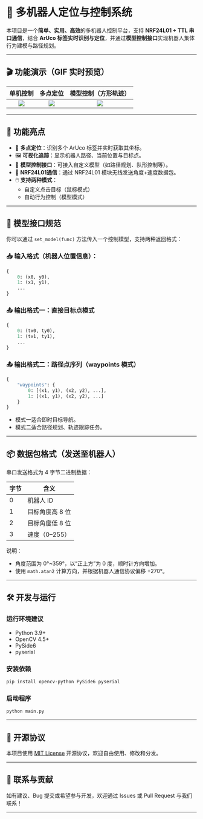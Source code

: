 # 🤖 多机器人定位与控制系统

本项目是一个**简单、实用、高效**的多机器人控制平台，支持 **NRF24L01 + TTL 串口通信**，结合 **ArUco 标签实时识别与定位**，并通过**模型控制接口**实现机器人集体行为建模与路径规划。

---

## 🎬 功能演示（GIF 实时预览）

| 单机控制 | 多点定位 | 模型控制（方形轨迹） |
|:--------:|:--------:|:--------------------:|
| ![](gif/A_demonstration_of_a_single_machine.gif) | ![](gif/locate-multiple-points.gif) | ![](gif/model-control.gif) |


---

## 🧩 功能亮点

- 📍 **多点定位**：识别多个 ArUco 标签并实时获取其坐标。
- 🖼️ **可视化追踪**：显示机器人路径、当前位置与目标点。
- 🧠 **模型控制接口**：可接入自定义模型（如路径规划、队形控制等）。
- 📡 **NRF24L01通信**：通过 NRF24L01 模块无线发送角度+速度数据包。
- 🖱️ **支持两种模式**：
  - 自定义点击目标（鼠标模式）
  - 自动行为控制（模型模式）

---

## 🔌 模型接口规范

你可以通过 `set_model(func)` 方法传入一个控制模型，支持两种返回格式：

### 📥 输入格式（机器人位置信息）：

```python
{
    0: (x0, y0),
    1: (x1, y1),
    ...
}
```

### 📤 输出格式一：直接目标点模式

```python
{
    0: (tx0, ty0),
    1: (tx1, ty1),
    ...
}
```

### 📤 输出格式二：路径点序列（waypoints 模式）

```python
{
    "waypoints": {
        0: [(x1, y1), (x2, y2), ...],
        1: [(x1, y1), (x2, y2), ...]
    }
}
```

- 模式一适合即时目标导航。
- 模式二适合路径规划、轨迹跟踪任务。

---

## 📦 数据包格式（发送至机器人）

串口发送格式为 4 字节二进制数据：

| 字节 | 含义            |
|------|-----------------|
| 0    | 机器人 ID       |
| 1    | 目标角度高 8 位 |
| 2    | 目标角度低 8 位 |
| 3    | 速度（0–255）   |

说明：

- 角度范围为 0°~359°，以“正上方”为 0 度，顺时针方向增加。
- 使用 `math.atan2` 计算方向，并根据机器人通信协议偏移 +270°。

---

## 🛠️ 开发与运行

### 运行环境建议

- Python 3.9+
- OpenCV 4.5+
- PySide6
- pyserial

### 安装依赖

```bash
pip install opencv-python PySide6 pyserial
```

### 启动程序

```bash
python main.py
```

---

## 📜 开源协议

本项目使用 [MIT License](LICENSE) 开源协议，欢迎自由使用、修改和分发。

---

## 🙋 联系与贡献

如有建议、Bug 提交或希望参与开发，欢迎通过 Issues 或 Pull Request 与我们联系！

---

